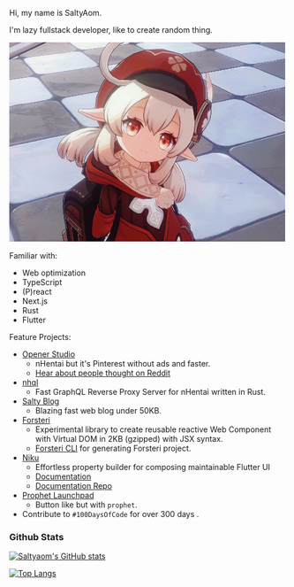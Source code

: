 Hi, my name is SaltyAom.

I'm lazy fullstack developer, like to create random thing.

<img src="https://raw.githubusercontent.com/SaltyAom/SaltyAom/master/クレー.gif" alt="クレー">

Familiar with:
- Web optimization
- TypeScript
- (P)react
- Next.js
- Rust
- Flutter

Feature Projects:
- [Opener Studio](https://opener.studio/)
  - nHentai but it's Pinterest without ads and faster.
  - [Hear about people thought on Reddit](https://www.reddit.com/r/nhentai/comments/j9qf9m/i_made_nhentai_but_its_pinterest/)
- [nhql](https://github.com/SaltyAom/nhql)
  - Fast GraphQL Reverse Proxy Server for nHentai written in Rust.
- [Salty Blog](https://github.com/SaltyAom/salty-blog)
  - Blazing fast web blog under 50KB.
- [Forsteri](https://github.com/SaltyAom/forsteri)
  - Experimental library to create reusable reactive Web Component with Virtual DOM in 2KB (gzipped) with JSX syntax.
  - [Forsteri CLI](https://github.com/saltyAom/forsteri-cli) for generating Forsteri project.
- [Niku](https://github.com/SaltyAom/niku)
  - Effortless property builder for composing maintainable Flutter UI
  - [Documentation](https://niku.saltyaom.com/)
  - [Documentation Repo](https://github.com/saltyAom/niku-docs)
- [Prophet Launchpad](https://github.com/SaltyAom/prophet-launchpad)
  - Button like but with `prophet`.
- Contribute to `#100DaysOfCode` for over 300 days .

### Github Stats
[![Saltyaom's GitHub stats](https://github-readme-stats.vercel.app/api?username=saltyaom&theme=default)](https://github.com/anuraghazra/github-readme-stats)

[![Top Langs](https://github-readme-stats.vercel.app/api/top-langs/?username=saltyaom&layout=compact&theme=default)](https://github.com/anuraghazra/github-readme-stats)
